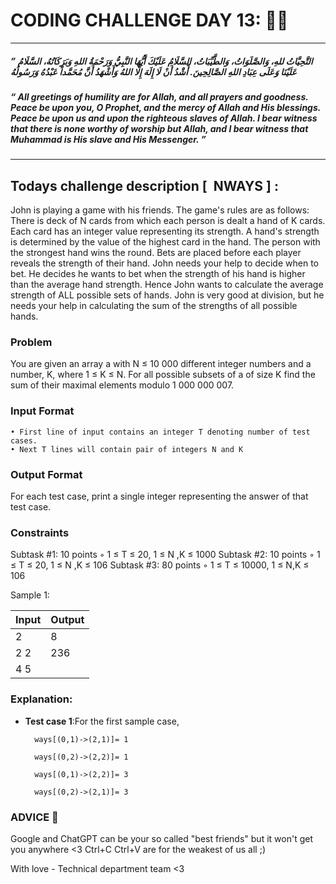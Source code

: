 # CODING CHALLENGE DAY 13: 🌙✨

---

##### ” التَّحِيَّاتُ للهِ، وَالصَّلَوَاتُ، وَالطَّيِّبَاتُ، السَّلَامُ عَلَيْكَ أَيُّهَا النَّبِيُّ وَرَحْمَةُ اللهِ وَبَرَكَاتُهُ، السَّلَامُ عَلَيْنَا وَعَلَى عِبَادِ اللهِ الصَّالِحِينَ. أّشَْدُ أَنْ لَا إِلَهَ إِلَّا اللهُ وَأَشْهَدُ أَنَّ مُحَمَّداً عَبْدُهُ وَرَسُولُهُ

##### “ All greetings of humility are for Allah, and all prayers and goodness. Peace be upon you, O Prophet, and the mercy of Allah and His blessings. Peace be upon us and upon the righteous slaves of Allah. I bear witness that there is none worthy of worship but Allah, and I bear witness that Muhammad is His slave and His Messenger. ”

---

##

## Todays challenge description [  NWAYS ] :

John is playing a game with his friends. The game's rules are as follows: There is deck of N cards from which each person is dealt a hand of K cards. Each card has an integer value representing its strength. A hand's strength is determined by the value of the highest card in the hand. The person with the strongest hand wins the round. Bets are placed before each player reveals the strength of their hand.
John needs your help to decide when to bet. He decides he wants to bet when the strength of his hand is higher than the average hand strength. Hence John wants to calculate the average strength of ALL possible sets of hands. John is very good at division, but he needs your help in calculating the sum of the strengths of all possible hands.

### Problem

You are given an array a with N ≤ 10 000 different integer numbers and a number, K, where 1 ≤ K ≤ N. For all possible subsets of a of size K find the sum of their maximal elements modulo 1 000 000 007.

### Input Format

    • First line of input contains an integer T denoting number of test cases.
    • Next T lines will contain pair of integers N and K

### Output Format

For each test case, print a single integer representing the answer of that test case.

### Constraints

Subtask #1: 10 points
◦ 1 ≤ T ≤ 20, 1 ≤ N ,K ≤ 1000
Subtask #2: 10 points
◦ 1 ≤ T ≤ 20, 1 ≤ N ,K ≤ 106
Subtask #3: 80 points
◦ 1 ≤ T ≤ 10000, 1 ≤ N,K ≤ 106

Sample 1:

| Input | Output |
| ----- | ------ |
| 2     | 8      |
| 2 2   | 236    |
| 4 5   |        |

### Explanation:

- **Test case 1**:For the first sample case,

        ways[(0,1)->(2,1)]= 1

        ways[(0,2)->(2,2)]= 1

        ways[(0,1)->(2,2)]= 3

        ways[(0,2)->(2,1)]= 3

### ADVICE 💖

Google and ChatGPT can be your so called "best friends" but it won't get you anywhere <3 Ctrl+C Ctrl+V are for the weakest of us all ;)

With love - Technical department team <3
